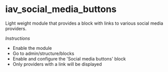 iav_social_media_buttons
========================

Light weight module that provides a block with links to various social media providers.

*Instructions*
- Enable the module
- Go to admin/structure/blocks
- Enable and configure the 'Social media buttons' block
- Only providers with a link will be displayed

